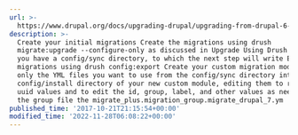 ```yaml
---
url: >-
  https://www.drupal.org/docs/upgrading-drupal/upgrading-from-drupal-6-or-drupal-7/customize-migrations
description: >-
  Create your initial migrations Create the migrations using drush
  migrate:upgrade --configure-only as discussed in Upgrade Using Drush Make sure
  you have a config/sync directory, to which the next step will write Export the
  migrations using drush config:export Create your custom migration module Copy
  only the YML files you want to use from the config/sync directory into the
  config/install directory of your new custom module, editing them to remove the
  uuid values and to edit the id, group, label, and other values as needed Copy
  the group file the migrate_plus.migration_group.migrate_drupal_7.ym
published_time: '2017-10-21T21:15:54+00:00'
modified_time: '2022-11-28T06:08:22+00:00'
---
```

